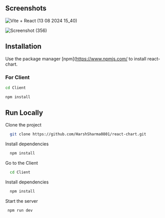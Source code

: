 

## Screenshots

![Vite + React (13 08 2024 15_40)](https://github.com/user-attachments/assets/f316a4c9-cacc-47ba-a595-e2b95c8d55a6)

![Screenshot (356)](https://github.com/user-attachments/assets/c765f751-8f20-4e2d-af85-c6c3edcf7d06)


## Installation

Use the package manager [npm](https://www.npmjs.com/ to install react-chart.


### For Client
```bash
cd Client
```
```bash
npm install
```
## Run Locally

Clone the project

```bash
  git clone https://github.com/HarshSharma0801/react-chart.git
```
Install dependencies

```bash
  npm install
```

Go to the Client

```bash
  cd Client
```

Install dependencies

```bash
  npm install
```

Start the server

```bash
 npm run dev
```

